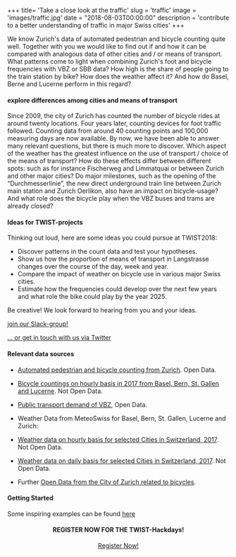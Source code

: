 +++
title= 'Take a close look at the traffic'
slug = 'traffic'
image = 'images/traffic.jpg'
date = "2018-08-03T00:00:00"
description = 'contribute to a better understanding of traffic in major Swiss cities'
+++

We know Zurich's data of automated pedestrian and bicycle counting quite well. Together with you we would like to find out if and how it can be compared with analogous data of other cities and / or means of transport. What patterns come to light when combining Zurich's foot and bicycle frequencies with VBZ or SBB data? How high is the share of people going to the train station by bike? How does the weather affect it? And how do Basel, Berne and Lucerne perform in this regard?

#### explore differences among cities and means of transport
 
Since 2009, the city of Zurich has counted the number of bicycle rides at around twenty locations. Four years later, counting devices for foot traffic followed. Counting data from around 40 counting points and 100,000 measuring days are now available. By now, we have been able to answer many relevant questions, but there is much more to discover. Which aspect of the weather has the greatest influence on the use of transport / choice of the means of transport? How do these effects differ between different spots: such as for instance Fischerweg and Limmatquai or between Zurich and other major cities? Do major milestones, such as the opening of the “Durchmesserlinie”, the new direct underground train line between Zurich main station and Zurich Oerlikon, also have an impact on bicycle-usage? And what role does the bicycle play when the VBZ buses and trams are already closed?

#### Ideas for TWIST-projects
 
Thinking out loud, here are some ideas you could pursue at TWIST2018:
 
-  Discover patterns in the count data and test your hypotheses.
-  Show us how the proportion of means of transport in Langstrasse changes over the course of the day, week and year.
- Compare the impact of weather on bicycle use in various major Swiss cities.
- Estimate how the frequencies could develop over the next few years and what role the bike could play by the year 2025.
 
Be creative! We look forward to hearing from you and your ideas.

[join our Slack-group!](https://join.slack.com/t/twist2018/shared_invite/enQtMzkwNzkzNDg1MDkzLTY0ZDFmYWFjODViZmVmNGUyNzBjMDQxYTU3MGEyYmY4YmViYzAzNzA1NTFiMWYyZTAyOWJmYWU2Y2FhZjkwYmM)

[... or get in touch with us via Twitter](https://twitter.com/TWIST2018)


#### Relevant data sources

- [Automated pedestrian and bicycle counting from Zurich](https://data.stadt-zuerich.ch/dataset?tags=veloverkehr). Open Data.
- [Bicycle countings on hourly basis in 2017 from Basel, Bern, St. Gallen and Lucerne](http://statistik.stadt-zuerich.ch/modules/twist2018/swiss_cities_bicycle_countings.zip). Not Open Data.

- [Public transport demand of VBZ]( https://data.stadt-zuerich.ch/dataset/vbz-fahrgastzahlen-ogd), Open Data.

- Weather Data from MeteoSwiss for Basel, Bern, St. Gallen, Lucerne and Zurich:
 - [Weather data on hourly basis for selected Cities in Switzerland, 2017](http://statistik.stadt-zuerich.ch/modules/twist2018/meteoswiss/meteoswiss_weatherdata_hourly_cities_2017.zip). Not Open Data.
 - [Weather data on daily basis for selected Cities in Switzerland, 2017](http://statistik.stadt-zuerich.ch/modules/twist2018/meteoswiss/meteoswiss_weatherdata_daily_cities_2017.zip). Not Open Data.

- Further [Open Data from the City of Zurich related to bicycles](https://data.stadt-zuerich.ch/dataset?q=velo&sort=title_string+desc).

#### Getting Started

Some inspiring examples can be found [here](https://data.stadt-zuerich.ch/dataset/showcases/verkehrszaehlungen-werte-fussgaenger-velo)

<center><h4>REGISTER NOW FOR THE TWIST-Hackdays!</h4></center>

<center><a target="_blank" href="https://www.eventbrite.de/e/twist-2018-tickets-44099503803" class="button back alt2">Register Now!</a></center>


